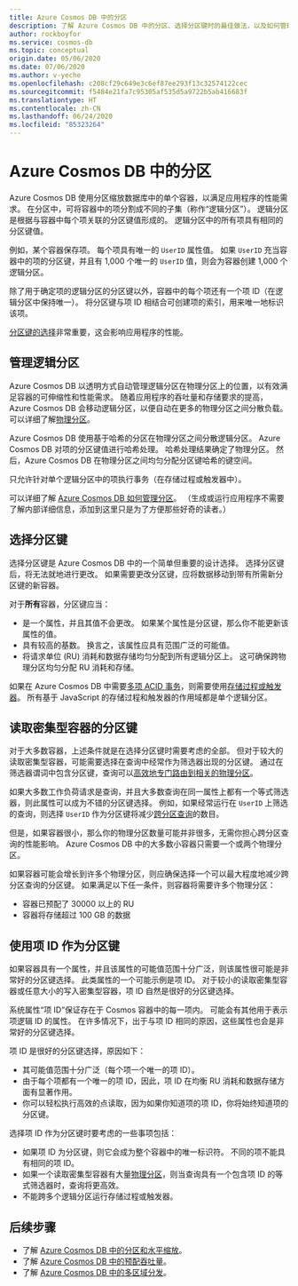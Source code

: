 ```yaml
---
title: Azure Cosmos DB 中的分区
description: 了解 Azure Cosmos DB 中的分区、选择分区键时的最佳做法，以及如何管理逻辑分区
author: rockboyfor
ms.service: cosmos-db
ms.topic: conceptual
origin.date: 05/06/2020
ms.date: 07/06/2020
ms.author: v-yeche
ms.openlocfilehash: c208cf29c649e3c6ef87ee293f13c32574122cec
ms.sourcegitcommit: f5484e21fa7c95305af535d5a9722b5ab416683f
ms.translationtype: HT
ms.contentlocale: zh-CN
ms.lasthandoff: 06/24/2020
ms.locfileid: "85323264"
---
```

# <a name="partitioning-in-azure-cosmos-db"></a>Azure Cosmos DB 中的分区

Azure Cosmos DB 使用分区缩放数据库中的单个容器，以满足应用程序的性能需求。 在分区中，可将容器中的项分割成不同的子集（称作“逻辑分区”）。 逻辑分区是根据与容器中每个项关联的分区键值形成的。 逻辑分区中的所有项具有相同的分区键值。

例如，某个容器保存项。 每个项具有唯一的 `UserID` 属性值。 如果 `UserID` 充当容器中的项的分区键，并且有 1,000 个唯一的 `UserID` 值，则会为容器创建 1,000 个逻辑分区。

除了用于确定项的逻辑分区的分区键以外，容器中的每个项还有一个项 ID（在逻辑分区中保持唯一）。 将分区键与项 ID 相结合可创建项的索引，用来唯一地标识该项。 

[分区键的选择](partitioning-overview.md#choose-partitionkey)非常重要，这会影响应用程序的性能。

## <a name="managing-logical-partitions"></a>管理逻辑分区

Azure Cosmos DB 以透明方式自动管理逻辑分区在物理分区上的位置，以有效满足容器的可伸缩性和性能需求。 随着应用程序的吞吐量和存储要求的提高，Azure Cosmos DB 会移动逻辑分区，以便自动在更多的物理分区之间分散负载。 可以详细了解[物理分区](partition-data.md#physical-partitions)。

Azure Cosmos DB 使用基于哈希的分区在物理分区之间分散逻辑分区。 Azure Cosmos DB 对项的分区键值进行哈希处理。 哈希处理结果确定了物理分区。 然后，Azure Cosmos DB 在物理分区之间均匀分配分区键哈希的键空间。

只允许针对单个逻辑分区中的项执行事务（在存储过程或触发器中）。

可以详细了解 [Azure Cosmos DB 如何管理分区](partition-data.md)。 （生成或运行应用程序不需要了解内部详细信息，添加到这里只是为了方便那些好奇的读者。）

<a name="choose-partitionkey"></a>
## <a name="choosing-a-partition-key"></a>选择分区键

选择分区键是 Azure Cosmos DB 中的一个简单但重要的设计选择。 选择分区键后，将无法就地进行更改。 如果需要更改分区键，应将数据移动到带有所需新分区键的新容器。

对于**所有**容器，分区键应当：

* 是一个属性，并且其值不会更改。 如果某个属性是分区键，那么你不能更新该属性的值。
* 具有较高的基数。 换言之，该属性应具有范围广泛的可能值。
* 将请求单位 (RU) 消耗和数据存储均匀分配到所有逻辑分区上。 这可确保跨物理分区均匀分配 RU 消耗和存储。

如果在 Azure Cosmos DB 中需要[多项 ACID 事务](database-transactions-optimistic-concurrency.md#multi-item-transactions)，则需要使用[存储过程或触发器](how-to-write-stored-procedures-triggers-udfs.md#stored-procedures)。 所有基于 JavaScript 的存储过程和触发器的作用域都是单个逻辑分区。

## <a name="partition-keys-for-read-heavy-containers"></a>读取密集型容器的分区键

对于大多数容器，上述条件就是在选择分区键时需要考虑的全部。 但对于较大的读取密集型容器，可能需要选择在查询中经常作为筛选器出现的分区键。 通过在筛选器谓词中包含分区键，查询可以[高效地专门路由到相关的物理分区](how-to-query-container.md#in-partition-query)。

如果大多数工作负荷请求是查询，并且大多数查询在同一属性上都有一个等式筛选器，则此属性可以成为不错的分区键选择。 例如，如果经常运行在 `UserID` 上筛选的查询，则选择 `UserID` 作为分区键将减少[跨分区查询](how-to-query-container.md#avoiding-cross-partition-queries)的数目。

但是，如果容器很小，那么你的物理分区数量可能并非很多，无需你担心跨分区查询的性能影响。 Azure Cosmos DB 中的大多数小容器只需要一个或两个物理分区。

如果容器可能会增长到许多个物理分区，则应确保选择一个可以最大程度地减少跨分区查询的分区键。 如果满足以下任一条件，则容器将需要许多个物理分区：

* 容器已预配了 30000 以上的 RU
* 容器将存储超过 100 GB 的数据

## <a name="using-item-id-as-the-partition-key"></a>使用项 ID 作为分区键

如果容器具有一个属性，并且该属性的可能值范围十分广泛，则该属性很可能是非常好的分区键选择。 此类属性的一个可能示例是项 ID。 对于较小的读取密集型容器或任意大小的写入密集型容器，项 ID 自然是很好的分区键选择。

系统属性“项 ID”保证存在于 Cosmos 容器中的每一项内。 可能会有其他用于表示项逻辑 ID 的属性。 在许多情况下，出于与项 ID 相同的原因，这些属性也会是非常好的分区键选择。

项 ID 是很好的分区键选择，原因如下：

* 其可能值范围十分广泛（每个项一个唯一的项 ID）。
* 由于每个项都有一个唯一的项 ID，因此，项 ID 在均衡 RU 消耗和数据存储方面有显著作用。
* 你可以轻松执行高效的点读取，因为如果你知道项的项 ID，你将始终知道项的分区键。

选择项 ID 作为分区键时要考虑的一些事项包括：

* 如果项 ID 为分区键，则它会成为整个容器中的唯一标识符。 不同的项不能具有相同的项 ID。
* 如果一个读取密集型容器有大量[物理分区](partition-data.md#physical-partitions)，则当查询具有一个包含项 ID 的等式筛选器时，查询将更高效。
* 不能跨多个逻辑分区运行存储过程或触发器。

## <a name="next-steps"></a>后续步骤

* 了解 [Azure Cosmos DB 中的分区和水平缩放](partition-data.md)。
* 了解 [Azure Cosmos DB 中的预配吞吐量](request-units.md)。
* 了解 [Azure Cosmos DB 中的多区域分发](distribute-data-globally.md)。

<!-- Update_Description: update meta properties, wording update, update link -->
